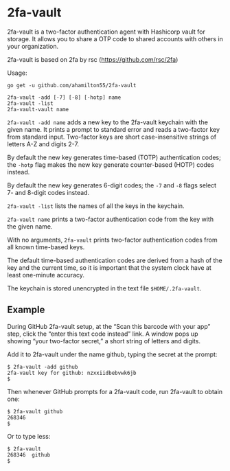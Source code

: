 # 2fa-vault

2fa-vault is a two-factor authentication agent with Hashicorp vault for storage. It allows
you to share a OTP code to shared accounts with others in your organization.

2fa-vault is based on 2fa by rsc (https://github.com/rsc/2fa)

Usage:

    go get -u github.com/ahamilton55/2fa-vault

    2fa-vault -add [-7] [-8] [-hotp] name
    2fa-vault -list
    2fa-vault-vault name

`2fa-vault -add name` adds a new key to the 2fa-vault keychain with the given name. It
prints a prompt to standard error and reads a two-factor key from standard
input. Two-factor keys are short case-insensitive strings of letters A-Z and
digits 2-7.

By default the new key generates time-based (TOTP) authentication codes; the
`-hotp` flag makes the new key generate counter-based (HOTP) codes instead.

By default the new key generates 6-digit codes; the `-7` and `-8` flags select
7- and 8-digit codes instead.

`2fa-vault -list` lists the names of all the keys in the keychain.

`2fa-vault name` prints a two-factor authentication code from the key with the
given name.

With no arguments, `2fa-vault` prints two-factor authentication codes from all
known time-based keys.

The default time-based authentication codes are derived from a hash of the
key and the current time, so it is important that the system clock have at
least one-minute accuracy.

The keychain is stored unencrypted in the text file `$HOME/.2fa-vault`.

## Example

During GitHub 2fa-vault setup, at the “Scan this barcode with your app” step,
click the “enter this text code instead” link. A window pops up showing
“your two-factor secret,” a short string of letters and digits.

Add it to 2fa-vault under the name github, typing the secret at the prompt:

    $ 2fa-vault -add github
    2fa-vault key for github: nzxxiidbebvwk6jb
    $

Then whenever GitHub prompts for a 2fa-vault code, run 2fa-vault to obtain one:

    $ 2fa-vault github
    268346
    $

Or to type less:

    $ 2fa-vault
    268346	github
    $ 
